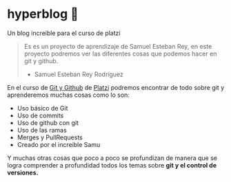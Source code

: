 # hyperblog 📓
Un blog increible para el curso de platzi
>Es es un proyecto de aprendizaje de Samuel Esteban Rey, en este proyecto podremos ver las diferentes cosas que podemos hacer en git y github.
> - Samuel Esteban Rey Rodríguez

En el curso de [Git y Github](https://platzi.com/cursos/git-github/) de [Platzi](https://platzi.com) podremos encontrar de todo sobre git y aprenderemos muchas cosas como lo son:
 * Uso básico de Git
 * Uso de commits
 * Uso de github con git
 * Uso de las ramas
 * Merges y PullRequests
 * Creado por el increible Samu

Y muchas otras cosas que poco a poco se profundizan de manera que se logra comprender a profundidad todos los temas sobre **git y el control de versiones.**